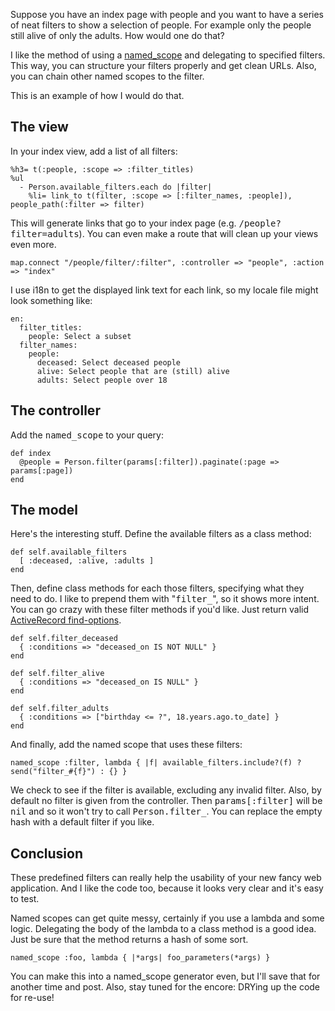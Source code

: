 Suppose you have an index page with people and you want to have a series of neat filters to show a selection of people. For example only the people still alive of only the adults. How would one do that?

I like the method of using a <a href="http://apidock.com/rails/ActiveRecord/NamedScope/ClassMethods/named_scope" target="_blank">named_scope</a> and delegating to specified filters. This way, you can structure your filters properly and get clean URLs. Also, you can chain other named scopes to the filter.

This is an example of how I would do that.
<!--more-->
<h2>The view</h2>

In your index view, add a list of all filters:

    %h3= t(:people, :scope => :filter_titles)
    %ul
      - Person.available_filters.each do |filter|
        %li= link_to t(filter, :scope => [:filter_names, :people]), people_path(:filter => filter)

This will generate links that go to your index page (e.g. <tt>/people?filter=adults</tt>). You can even make a route that will clean up your views even more.

    map.connect "/people/filter/:filter", :controller => "people", :action => "index"

I use i18n to get the displayed link text for each link, so my locale file might look something like:

    en:
      filter_titles:
        people: Select a subset
      filter_names:
        people:
          deceased: Select deceased people
          alive: Select people that are (still) alive
          adults: Select people over 18

<h2>The controller</h2>

Add the <tt>named_scope</tt> to your query:

    def index
      @people = Person.filter(params[:filter]).paginate(:page => params[:page])
    end

<h2>The model</h2>

Here's the interesting stuff. Define the available filters as a class method:

    def self.available_filters
      [ :deceased, :alive, :adults ]
    end

Then, define class methods for each those filters, specifying what they need to do. I like to prepend them with "<tt>filter_</tt>", so it shows more intent. You can go crazy with these filter methods if you'd like. Just return valid <a href="http://apidock.com/rails/ActiveRecord/Base/find/class" target="_blank">ActiveRecord find-options</a>.

    def self.filter_deceased
      { :conditions => "deceased_on IS NOT NULL" }
    end

    def self.filter_alive
      { :conditions => "deceased_on IS NULL" }
    end

    def self.filter_adults
      { :conditions => ["birthday <= ?", 18.years.ago.to_date] }
    end

And finally, add the named scope that uses these filters:

    named_scope :filter, lambda { |f| available_filters.include?(f) ? send("filter_#{f}") : {} }

We check to see if the filter is available, excluding any invalid filter. Also, by default no filter is given from the controller. Then <tt>params[:filter]</tt> will be <tt>nil</tt> and so it won't try to call <tt>Person.filter_</tt>. You can replace the empty hash with a default filter if you like.

<h2>Conclusion</h2>

These predefined filters can really help the usability of your new fancy web application. And I like the code too, because it looks very clear and it's easy to test.

Named scopes can get quite messy, certainly if you use a lambda and some logic. Delegating the body of the lambda to a class method is a good idea. Just be sure that the method returns a hash of some sort.

    named_scope :foo, lambda { |*args| foo_parameters(*args) }

You can make this into a named_scope generator even, but I'll save that for another time and post. Also, stay tuned for the encore: DRYing up the code for re-use!
